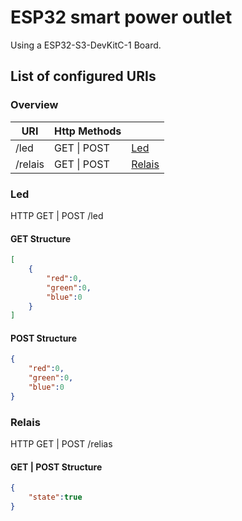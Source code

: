 # ESP32 smart power outlet

Using a ESP32-S3-DevKitC-1 Board.

## List of configured URIs

### Overview

| URI | Http Methods | |
|---|---|---|
|/led|GET \| POST| [Led](#Led)|
|/relais| GET \| POST|[Relais](#Relais)|

### Led

HTTP GET | POST /led

#### GET Structure

```json
[
    {
        "red":0,
        "green":0,
        "blue":0
    }
]
```

#### POST Structure

```json
{
    "red":0,
    "green":0,
    "blue":0
}
```

### Relais

HTTP GET | POST /relias

#### GET | POST Structure

```json
{
    "state":true
}
```
